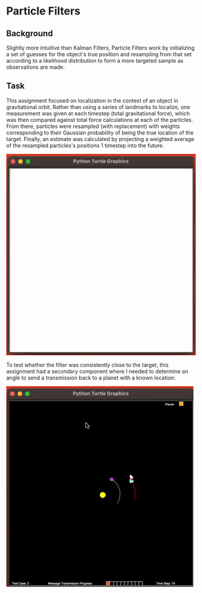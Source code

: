# Particle Filters 

## Background

Slightly more intuitive than Kalman Filters, Particle Filters work by initializing a set of guesses for the object's true position and resampling from that set according to a likelihood distribution to form a more targeted sample as observations are made. 

## Task
This assignment focused on localization in the context of an object in gravitational orbit. Rather than using a series of landmarks to localize, one measurement was given at each timestep (total gravitational force), which was then compared against total force calculations at each of the particles. From there, particles were resampled (with replacement) with weights corresponding to their Gaussian probability of being the true location of the target. Finally, an estimate was calculated by projecting a weighted average of the resampled particles's positions 1 timestep into the future.

![Particle Filter estimation](particle-estimation.gif)

To test whether the filter was consistently close to the target, this assignment had a secondary component where I needed to determine an angle to send a transmission back to a planet with a known location:

![Particle Filter defense](particle-defense.gif)
